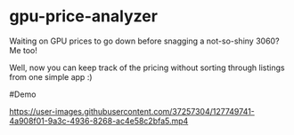 # gpu-price-analyzer
Waiting on GPU prices to go down before snagging a not-so-shiny 3060? Me too!

Well, now you can keep track of the pricing without sorting through listings from one simple app :)



#Demo

https://user-images.githubusercontent.com/37257304/127749741-4a908f01-9a3c-4936-8268-ac4e58c2bfa5.mp4

